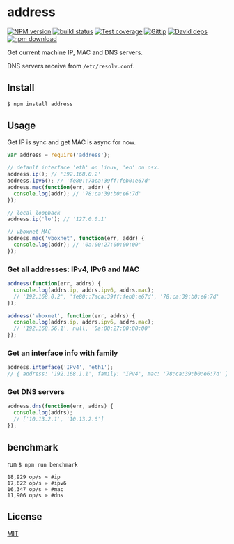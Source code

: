 # address

[![NPM version][npm-image]][npm-url]
[![build status][travis-image]][travis-url]
[![Test coverage][coveralls-image]][coveralls-url]
[![Gittip][gittip-image]][gittip-url]
[![David deps][david-image]][david-url]
[![npm download][download-image]][download-url]

[npm-image]: https://img.shields.io/npm/v/address.svg?style=flat-square
[npm-url]: https://npmjs.org/package/address
[travis-image]: https://img.shields.io/travis/node-modules/address.svg?style=flat-square
[travis-url]: https://travis-ci.org/node-modules/address
[coveralls-image]: https://img.shields.io/coveralls/node-modules/address.svg?style=flat-square
[coveralls-url]: https://coveralls.io/r/node-modules/address?branch=master
[gittip-image]: https://img.shields.io/gittip/fengmk2.svg?style=flat-square
[gittip-url]: https://www.gittip.com/fengmk2/
[david-image]: https://img.shields.io/david/node-modules/address.svg?style=flat-square
[david-url]: https://david-dm.org/node-modules/address
[download-image]: https://img.shields.io/npm/dm/address.svg?style=flat-square
[download-url]: https://npmjs.org/package/address

Get current machine IP, MAC and DNS servers.

DNS servers receive from `/etc/resolv.conf`.

## Install

```bash
$ npm install address
```

## Usage

Get IP is sync and get MAC is async for now.

```js
var address = require('address');

// default interface 'eth' on linux, 'en' on osx.
address.ip(); // '192.168.0.2'
address.ipv6(); // 'fe80::7aca:39ff:feb0:e67d'
address.mac(function(err, addr) {
  console.log(addr); // '78:ca:39:b0:e6:7d'
});

// local loopback
address.ip('lo'); // '127.0.0.1'

// vboxnet MAC
address.mac('vboxnet', function(err, addr) {
  console.log(addr); // '0a:00:27:00:00:00'
});
```

### Get all addresses: IPv4, IPv6 and MAC

```js
address(function(err, addrs) {
  console.log(addrs.ip, addrs.ipv6, addrs.mac);
  // '192.168.0.2', 'fe80::7aca:39ff:feb0:e67d', '78:ca:39:b0:e6:7d'
});

address('vboxnet', function(err, addrs) {
  console.log(addrs.ip, addrs.ipv6, addrs.mac);
  // '192.168.56.1', null, '0a:00:27:00:00:00'
});
```

### Get an interface info with family

```js
address.interface('IPv4', 'eth1');
// { address: '192.168.1.1', family: 'IPv4', mac: '78:ca:39:b0:e6:7d' }
```

### Get DNS servers

```js
address.dns(function(err, addrs) {
  console.log(addrs);
  // ['10.13.2.1', '10.13.2.6']
});
```

## benchmark

run `$ npm run benchmark`

```
18,929 op/s » #ip
17,622 op/s » #ipv6
16,347 op/s » #mac
11,906 op/s » #dns
```

## License

[MIT](LICENSE.txt)
